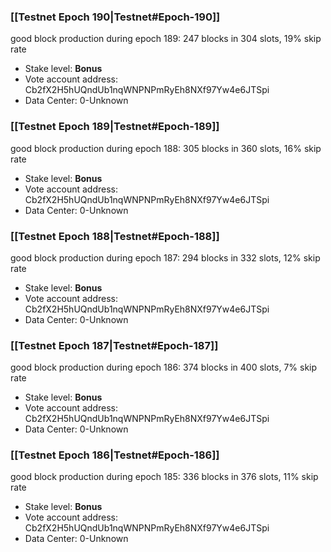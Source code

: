 ### [[Testnet Epoch 190|Testnet#Epoch-190]]
good block production during epoch 189: 247 blocks in 304 slots, 19% skip rate
* Stake level: **Bonus** 
* Vote account address: Cb2fX2H5hUQndUb1nqWNPNPmRyEh8NXf97Yw4e6JTSpi
* Data Center: 0-Unknown
### [[Testnet Epoch 189|Testnet#Epoch-189]]
good block production during epoch 188: 305 blocks in 360 slots, 16% skip rate
* Stake level: **Bonus** 
* Vote account address: Cb2fX2H5hUQndUb1nqWNPNPmRyEh8NXf97Yw4e6JTSpi
* Data Center: 0-Unknown
### [[Testnet Epoch 188|Testnet#Epoch-188]]
good block production during epoch 187: 294 blocks in 332 slots, 12% skip rate
* Stake level: **Bonus** 
* Vote account address: Cb2fX2H5hUQndUb1nqWNPNPmRyEh8NXf97Yw4e6JTSpi
* Data Center: 0-Unknown
### [[Testnet Epoch 187|Testnet#Epoch-187]]
good block production during epoch 186: 374 blocks in 400 slots, 7% skip rate
* Stake level: **Bonus** 
* Vote account address: Cb2fX2H5hUQndUb1nqWNPNPmRyEh8NXf97Yw4e6JTSpi
* Data Center: 0-Unknown
### [[Testnet Epoch 186|Testnet#Epoch-186]]
good block production during epoch 185: 336 blocks in 376 slots, 11% skip rate
* Stake level: **Bonus** 
* Vote account address: Cb2fX2H5hUQndUb1nqWNPNPmRyEh8NXf97Yw4e6JTSpi
* Data Center: 0-Unknown